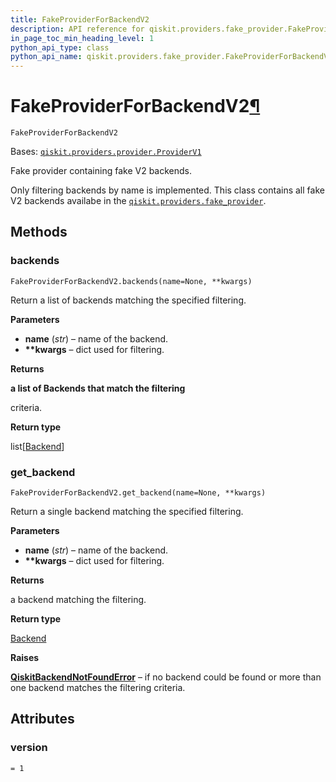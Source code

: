 ```yaml
---
title: FakeProviderForBackendV2
description: API reference for qiskit.providers.fake_provider.FakeProviderForBackendV2
in_page_toc_min_heading_level: 1
python_api_type: class
python_api_name: qiskit.providers.fake_provider.FakeProviderForBackendV2
---
```


# FakeProviderForBackendV2[¶](#fakeproviderforbackendv2 "Permalink to this headline")

<span id="qiskit.providers.fake_provider.FakeProviderForBackendV2" />

`FakeProviderForBackendV2`

Bases: [`qiskit.providers.provider.ProviderV1`](qiskit.providers.ProviderV1 "qiskit.providers.provider.ProviderV1")

Fake provider containing fake V2 backends.

Only filtering backends by name is implemented. This class contains all fake V2 backends availabe in the [`qiskit.providers.fake_provider`](providers_fake_provider#module-qiskit.providers.fake_provider "qiskit.providers.fake_provider").

## Methods

### backends

<span id="qiskit.providers.fake_provider.FakeProviderForBackendV2.backends" />

`FakeProviderForBackendV2.backends(name=None, **kwargs)`

Return a list of backends matching the specified filtering.

**Parameters**

*   **name** (*str*) – name of the backend.
*   **\*\*kwargs** – dict used for filtering.

**Returns**

**a list of Backends that match the filtering**

criteria.

**Return type**

list\[[Backend](qiskit.providers.Backend "qiskit.providers.Backend")]

### get\_backend

<span id="qiskit.providers.fake_provider.FakeProviderForBackendV2.get_backend" />

`FakeProviderForBackendV2.get_backend(name=None, **kwargs)`

Return a single backend matching the specified filtering.

**Parameters**

*   **name** (*str*) – name of the backend.
*   **\*\*kwargs** – dict used for filtering.

**Returns**

a backend matching the filtering.

**Return type**

[Backend](qiskit.providers.Backend "qiskit.providers.Backend")

**Raises**

[**QiskitBackendNotFoundError**](qiskit.providers.QiskitBackendNotFoundError "qiskit.providers.QiskitBackendNotFoundError") – if no backend could be found or more than one backend matches the filtering criteria.

## Attributes

<span id="qiskit.providers.fake_provider.FakeProviderForBackendV2.version" />

### version

`= 1`

